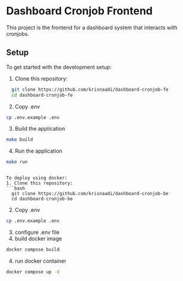 # Dashboard Cronjob Frontend

This project is the frontend for a dashboard system that interacts with cronjobs.

## Setup

To get started with the development setup:

1. Clone this repository:
```bash
  git clone https://github.com/krisnaadi/dashboard-cronjob-fe
  cd dashboard-cronjob-fe
```
2. Copy .env
```bash
cp .env.example .env
```
3. Build the application

```bash
make build
```

4. Run the application
```bash
make run
```
```

To deploy using docker:
1. Clone this repository:
```bash
  git clone https://github.com/krisnaadi/dashboard-cronjob-be
  cd dashboard-cronjob-be
```
2. Copy .env
```bash
cp .env.example .env
```
3. configure .env file
4. build docker image
```bash
docker compose build
```
4. run docker container
```bash
docker compose up -d
```